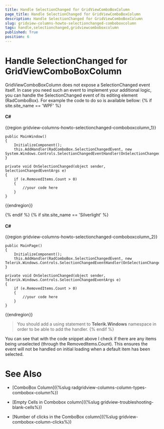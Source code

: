 ```yaml
---
title: Handle SelectionChanged for GridViewComboBoxColumn
page_title: Handle SelectionChanged for GridViewComboBoxColumn
description: Handle SelectionChanged for GridViewComboBoxColumn
slug: gridview-columns-howto-selectionchanged-comboboxcolumn
tags: handle,selectionchanged,gridviewcomboboxcolumn
published: True
position: 6
---
```


# Handle SelectionChanged for GridViewComboBoxColumn

GridViewComboBoxColumn does not expose a SelectionChanged event itself. In case you need such an event to implement your additional logic, you can handle the SelectionChanged event of its editing element (RadComboBox). For example the code to do so is available bellow:
{% if site.site_name == 'WPF' %}

#### __C#__

{{region gridview-columns-howto-selectionchanged-comboboxcolumn_1}}

	public MainWindow()
    {
        InitializeComponent();
        this.AddHandler(RadComboBox.SelectionChangedEvent, new System.Windows.Controls.SelectionChangedEventHandler(OnSelectionChanged));
    }

    private void OnSelectionChanged(object sender, SelectionChangedEventArgs e)
    {
        if (e.RemovedItems.Count > 0)
        {
            //your code here
        }
    }
{{endregion}}

{% endif %}
{% if site.site_name == 'Silverlight' %}

#### __C#__

{{region gridview-columns-howto-selectionchanged-comboboxcolumn_2}}

    public MainPage()
    {
        InitializeComponent();
        this.AddHandler(RadComboBox.SelectionChangedEvent, new Telerik.Windows.Controls.SelectionChangedEventHandler(OnSelectionChanged));
    }

    private void OnSelectionChanged(object sender, Telerik.Windows.Controls.SelectionChangedEventArgs e)
    {
        if (e.RemovedItems.Count > 0)
        {
            //your code here
        }
    }
{{endregion}}

>You should add a using statement to __Telerik.Windows__ namespace in order to be able to add the handler. {% endif %}

You can see that with the code snippet above I check if there are any items being unselected (through the RemovedItems.Count). This ensures the event will not be handled on initial loading when a default item has been selected. 

# See Also

 * [ComboBox Column]({%slug radgridview-columns-column-types-combobox-column%})

 * [Empty Cells in Combobox column]({%slug gridview-troubleshooting-blank-cells%})

 * [Number of clicks in the ComboBox column]({%slug gridview-combobox-column-clicks%})
